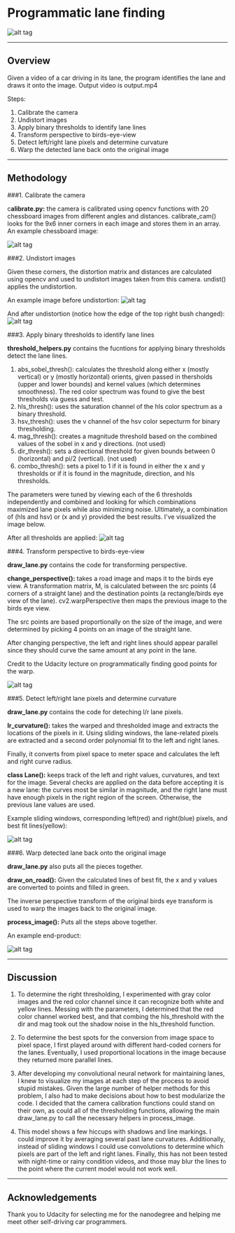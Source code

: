 # Programmatic lane finding

![alt tag](./output_images/5_final.jpg)

---

## Overview ##
Given a video of a car driving in its lane, the program identifies the lane and draws it onto the image. Output video is output.mp4

Steps: 

1. Calibrate the camera
1. Undistort images
1. Apply binary thresholds to identify lane lines
1. Transform perspective to birds-eye-view
1. Detect left/right lane pixels and determine curvature
1. Warp the detected lane back onto the original image

---
## Methodology ##

###1. Calibrate the camera

c**alibrate.py:** the camera is calibrated using opencv functions with 20 chessboard images from different angles and distances. calibrate_cam() looks for the 9x6 inner corners in each image and stores them in an array. An example chessboard image:

![alt tag](./camera_cal/calibration11.jpg)


###2. Undistort images

Given these corners, the distortion matrix and distances are calculated using opencv and used to undistort images taken from this camera. undist() applies the undistortion.

An example image before undistortion: 
![alt tag](./test_images/test2.jpg)


And after undistortion (notice how the edge of the top right bush changed):
![alt tag](./output_images/test2_undistorted.jpg)



###3. Apply binary thresholds to identify lane lines

**threshold_helpers.py** contains the fucntions for applying binary thresholds detect the lane lines.

1. abs_sobel_thresh(): calculates the threshold along either x (mostly vertical) or y (mostly horizontal) orients, given passed in thersholds (upper and lower bounds) and kernel values (which determines smoothness). The red color spectrum was found to give the best thresholds via guess and test.
1. hls_thresh(): uses the saturation channel of the hls color spectrum as a binary threshold.
1. hsv_thresh(): uses the v channel of the hsv color sepecturm for binary thresholding.
1. mag_thresh(): creates a magnitude threshold based on the combined values of the sobel in x and y directions. (not used)
1. dir_thresh(): sets a directional threshold for given bounds between 0 (horizontal) and pi/2 (vertical). (not used)
1. combo_thresh(): sets a pixel to 1 if it is found in either the x and y thresholds or if it is found in the magnitude, direction, and hls thresholds. 

The parameters were tuned by viewing each of the 6 thresholds independently and combined and looking for which combinations maximized lane pixels while also minimizing noise. Ultimately, a combination of (hls and hsv) or (x and y) provided the best results. I've visualized the image below.

After all thresholds are applied:
![alt tag](./output_images/combo_thresh_2_final.jpg)



###4. Transform perspective to birds-eye-view

**draw_lane.py** contains the code for transforming perspective. 

**change_perspective():** takes a road image and maps it to the birds eye view. A transformation matrix, M, is calculated between the src points (4 corners of a straight lane) and the destination points (a rectangle/birds eye view of the lane). cv2.warpPerspective then maps the previous image to the birds eye view.

The src points are based proportionally on the size of the image, and were determined by picking 4 points on an image of the straight lane. 

After changing perspective, the left and right lines should appear parallel since they should curve the same amount at any point in the lane.

Credit to the Udacity lecture on programmatically finding good points for the warp.

![alt tag](./output_images/warped_5_final.jpg)



###5. Detect left/right lane pixels and determine curvature

**draw_lane.py** contains the code for deteching l/r lane pixels.

**lr_curvature():** takes the warped and thresholded image and extracts the locations of the pixels in it. Using sliding windows, the lane-related pixels are extracted and a second order polynomial fit to the left and right lanes. 

Finally, it converts from pixel space to meter space and calculates the left and right curve radius.
  
**class Lane():** keeps track of the left and right values, curvatures, and text for the image. Several checks are applied on the data before accepting it is a new lane: the curves most be similar in magnitude, and the right lane must have enough pixels in the right region of the screen. Otherwise, the previous lane values are used. 

Example sliding windows, corresponding left(red) and right(blue) pixels, and best fit lines(yellow):

![alt tag](./output_images/bestfit_5_final.jpg)


###6. Warp detected lane back onto the original image

**draw_lane.py** also puts all the pieces together. 

**draw_on_road():** Given the calculated lines of best fit, the x and y values are converted to points and filled in green. 

The inverse perspective transform of the original birds eye transform is used to warp the images back to the original image. 

**process_image():** Puts all the steps above together. 

An example end-product: 

![alt tag](./output_images/5_final.jpg)

---

## Discussion

1. To determine the right thresholding, I experimented with gray color images and the red color channel since it can recognize both white and yellow lines. Messing with the parameters, I determined that the red color channel worked best, and that combing the hls_threshold with the dir and mag took out the shadow noise in the hls_threshold function.


1. To determine the best spots for the conversion from image space to pixel space, I first played around with different hard-coded corners for the lanes. Eventually, I used proportional locations in the image because they returned more parallel lines.


1. After developing my convolutional neural network for maintaining lanes, I knew to visualize my images at each step of the process to avoid stupid mistakes. Given the large number of helper methods for this problem, I also had to make decisions about how to best modularize the code. I decided that the camera calibration functions could stand on their own, as could all of the thresholding functions, allowing the main draw_lane.py to call the necessary helpers in process_image.

1. This model shows a few hiccups with shadows and line markings. I could improve it by averaging several past lane curvatures. Additionally, instead of sliding windows I could use convolutions to determine which pixels are part of the left and right lanes. Finally, this has not been tested with night-time or rainy condition videos, and those may blur the lines to the point where the current model would not work well.

---

## Acknowledgements 
Thank you to Udacity for selecting me for the nanodegree and helping me meet other self-driving car programmers.

